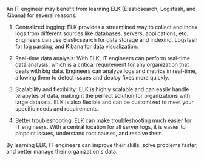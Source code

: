 An IT engineer may benefit from learning ELK (Elasticsearch, Logstash, and Kibana) for several reasons:

1. Centralized logging: ELK provides a streamlined way to collect and index logs from different sources like databases, servers, applications, etc. Engineers can use Elasticsearch for data storage and indexing, Logstash for log parsing, and Kibana for data visualization.

2. Real-time data analysis: With ELK, IT engineers can perform real-time data analysis, which is a critical requirement for any organization that deals with big data. Engineers can analyze logs and metrics in real-time, allowing them to detect issues and deploy fixes more quickly.

3. Scalability and flexibility: ELK is highly scalable and can easily handle terabytes of data, making it the perfect solution for organizations with large datasets. ELK is also flexible and can be customized to meet your specific needs and requirements.

4. Better troubleshooting: ELK can make troubleshooting much easier for IT engineers. With a central location for all server logs, it is easier to pinpoint issues, understand root causes, and resolve them.

By learning ELK, IT engineers can improve their skills, solve problems faster, and better manage their organization's data.
